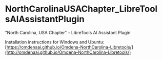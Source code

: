 # NorthCarolinaUSAChapter_LibreToolsAIAssistantPlugin

"North Carolina, USA Chapter" - LibreTools AI Assistant Plugin

Installation instructions for Windows and Ubuntu: [https://omdenaai.github.io/Omdena-NorthCarolina-Libretools/](http://omdenaai.github.io/Omdena-NorthCarolina-Libretools/)